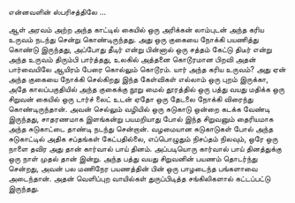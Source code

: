 என்னவளின் ஸ்பரிசத்திலே …

ஆள் அரவம் அற்ற அந்த காட்டில் கையில் ஒரு அரிக்கன் லாம்புடன் அந்த கரிய உருவம் நடந்து சென்று கொண்டிருந்தது. அது ஒரு குகையை நோக்கி பயணித்து கொண்டு இருந்தது, அப்போது தீடிர் என்று பின்னால் ஒரு சத்தம் கேட்டு திடீர் என்று அந்த உருவம் திரும்பி பார்த்தது, உலகில் அத்தனை கொடூரமான பிறவி அதன் பார்வையிலே ஆயிரம் பேரை கொல்லும் கொடூரம். யார் அந்த கரிய உருவம்? அது ஏன் அந்த குகையை நோக்கி செல்கிறது இந்த கேள்விகள் எல்லாம் ஒரு புறம் இருக்கா, அதே காலப்பகுதியில் அந்த குகைக்கு நூறு மைல் தூரத்தில் ஒரு பத்து வயது மதிக்க ஒரு சிறுவன் கையில் ஒரு டார்ச் லைட் உடன் ஏதோ ஒரு தேடலை நோக்கி விரைந்து கொண்டிருந்தான். அவன் செல்லும் வழியில் ஒரு சுடுகாடு ஒன்றை கடக்க வேண்டி இருந்தது, சாதரணமாக இளங்கன்று பயமறியாது போல் இந்த சிறுவனும் தைரியமாக அந்த சுடுகாட்டை தாண்டி நடந்து சென்றான். வழமையான சுடுகாடுகள் போல் அந்த சுடுகாட்டில் அதிக சப்தங்கள் கேட்பதில்லை, எப்பொழுதும் நிசப்தம் நிலவும், ஒரே ஒரு நாளை தவிர அது தான் கார்வால் பாய் தினம். அப்படியொரு கார்வால் பாய் தினத்துக்கு ஒரு நாள் முதல் தான் இன்று. அந்த பத்து வயது சிறுவனின் பயணம் தொடர்ந்து சென்றது, அவன் பல மணிநேர பயணத்தின் பின் ஒரு பாழடைந்த பங்களாவை  அடைந்தான். அதன் வெளிப்புற வாயில்கள் துருப்பிடித்த சங்கிலிகளால் கட்டப்பட்டு இருந்தது.
